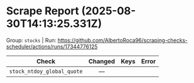 # Scrape Report (2025-08-30T14:13:25.331Z)

Group: `stocks`  |  Run: https://github.com/AlbertoRoca96/scraping-checks-scheduler/actions/runs/17344776125

| Check | Changed | Keys | Error |
|---|:---:|:--|:--|
| `stock_ntdoy_global_quote` | — |  |  |
